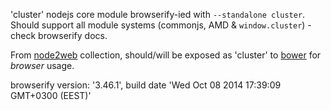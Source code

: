 'cluster' nodejs core module browserify-ied with `--standalone cluster`. Should support all module systems (commonjs, AMD & `window.cluster`) - check browserify docs.

From [node2web](http://github.com/anodynos/node2web) collection,
should/will be exposed as 'cluster' to [bower](http://bower.io) for *browser* usage.

browserify version: '3.46.1', build date 'Wed Oct 08 2014 17:39:09 GMT+0300 (EEST)'